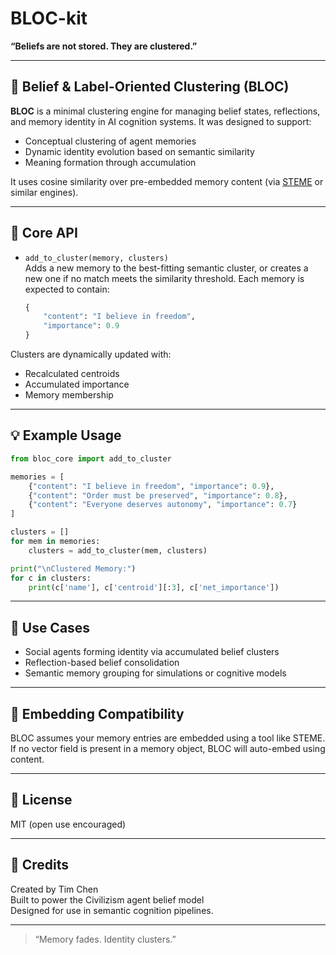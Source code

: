 # BLOC-kit

**“Beliefs are not stored. They are clustered.”**

---

## 🧩 Belief & Label-Oriented Clustering (BLOC)

**BLOC** is a minimal clustering engine for managing belief states, reflections, and memory identity in AI cognition systems. It was designed to support:
- Conceptual clustering of agent memories
- Dynamic identity evolution based on semantic similarity
- Meaning formation through accumulation

It uses cosine similarity over pre-embedded memory content (via [STEME](https://github.com/timchensuper999/STEME) or similar engines).

---

## 🔧 Core API

- `add_to_cluster(memory, clusters)`  
   Adds a new memory to the best-fitting semantic cluster, or creates a new one if no match meets the similarity threshold. Each memory is expected to contain:
   ```python
   {
       "content": "I believe in freedom",
       "importance": 0.9
   }
  ```
Clusters are dynamically updated with:
- Recalculated centroids
- Accumulated importance
- Memory membership

--- 

## 💡 Example Usage
```python
from bloc_core import add_to_cluster

memories = [
    {"content": "I believe in freedom", "importance": 0.9},
    {"content": "Order must be preserved", "importance": 0.8},
    {"content": "Everyone deserves autonomy", "importance": 0.7}
]

clusters = []
for mem in memories:
    clusters = add_to_cluster(mem, clusters)

print("\nClustered Memory:")
for c in clusters:
    print(c['name'], c['centroid'][:3], c['net_importance'])
```

---

## 🧠 Use Cases
- Social agents forming identity via accumulated belief clusters
- Reflection-based belief consolidation
- Semantic memory grouping for simulations or cognitive models

---

## 🔄 Embedding Compatibility
BLOC assumes your memory entries are embedded using a tool like STEME.\
If no vector field is present in a memory object, BLOC will auto-embed using content.

---

## 📜 License
MIT (open use encouraged)

---

## 🙌 Credits
Created by Tim Chen\
Built to power the Civilizism agent belief model\
Designed for use in semantic cognition pipelines.

---
> “Memory fades. Identity clusters.”
